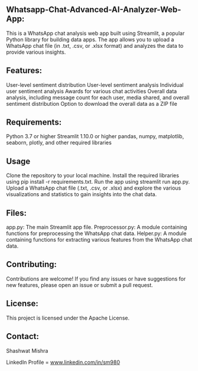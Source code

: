 ## Whatsapp-Chat-Advanced-AI-Analyzer-Web-App:
This is a WhatsApp chat analysis web app built using Streamlit, a popular Python library for building data apps. The app allows you to upload a WhatsApp chat file (in .txt, .csv, or .xlsx format) and analyzes the data to provide various insights.

## Features:
User-level sentiment distribution
User-level sentiment analysis
Individual user sentiment analysis
Awards for various chat activities
Overall data analysis, including message count for each user, media shared, and overall sentiment distribution
Option to download the overall data as a ZIP file

## Requirements:
Python 3.7 or higher
Streamlit 1.10.0 or higher
pandas, numpy, matplotlib, seaborn, plotly, and other required libraries

## Usage
Clone the repository to your local machine.
Install the required libraries using pip install -r requirements.txt.
Run the app using streamlit run app.py.
Upload a WhatsApp chat file (.txt, .csv, or .xlsx) and explore the various visualizations and statistics to gain insights into the chat data.

## Files:
app.py: The main Streamlit app file.
Preprocessor.py: A module containing functions for preprocessing the WhatsApp chat data.
Helper.py: A module containing functions for extracting various features from the WhatsApp chat data.

## Contributing:
Contributions are welcome! If you find any issues or have suggestions for new features, please open an issue or submit a pull request.

## License:
This project is licensed under the Apache License.

## Contact:
Shashwat Mishra

LinkedIn Profile = www.linkedin.com/in/sm980

